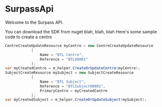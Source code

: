 # SurpassApi

Welcome to the Surpass API.

You can download the SDK from nuget blah, blah, blah
Here's some sample code to create a centre
```cs
CentreCreateUpdateResource myCentre = new CentreCreateUpdateResource
            {
                Name = "BTL Centre",
                Reference = "BTL00001"
            };
var myCreatedCentre = m_helper.CreateOrUpdateCentre(myCentre);
SubjectCreateResource mySubject = new SubjectCreateResource
            {
                Name = "BTL Subject",
                Reference = "BTLSubject00001",
                PrimaryCentre = myCreatedCentre
            };
var myCreatedSubject = m_helper.CreateOrUpdateSubject(mySubject);
```
